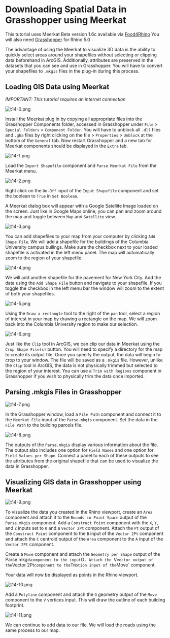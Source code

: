 # Downloading Spatial Data in Grasshopper using Meerkat

This tutorial uses Meerkat Beta version 1.6c available via [Food4Rhino](http://www.food4rhino.com/project/meerkatgis?ufh)
You will also need [Grasshopper](http://www.grasshopper3d.com/) for Rhino 5.0

The advantage of using the Meerkat to visualize 3D data is the ability to quickly select areas around your shapefiles without selecting or clipping data beforehand in ArcGIS. Additionally, attributes are preserved in the datasets that you can see and use in Grasshopper. You will have to convert your shapefiles to `.mkgis` files in the plug-in during this process.

## Loading GIS Data using Meerkat

*IMPORTANT: This tutorial requires an internet connection*

![t14-0.png](https://github.com/jai2125/gis_tutorials/blob/master/Images/Tutorial_14/t14-0.png)

Install the Meerkat plug in by copying all appropriate files into the Grasshopper Components folder, accessed in Grasshopper under `File` > `Special Folders` > `Component Folder`. You will have to unblock all `.dll` files and `.gha` files by right clicking on the file > `Properties` > `Unblock` at the bottom of the `General` tab. Now restart Grasshopper and a new tab for Meerkat components should be displayed in the `Extra` tab.

![t14-1.png](https://github.com/jai2125/gis_tutorials/blob/master/Images/Tutorial_14/t14-1.png)

Load the `Import Shapefile` component and `Parse Meerkat File` from the Meerkat menu.

![t14-2.png](https://github.com/jai2125/gis_tutorials/blob/master/Images/Tutorial_14/t14-2.png)

Right click on the `On-Off` input of the `Input Shapefile` component and set the boolean to `True` in `Set Boolean`.

A Meerkat dialog box will appear with a Google Satellite Image loaded on the screen. Just like in Google Maps online, you can pan and zoom around the map and toggle between `Map` and `Satellite` view.

![t14-3.png](https://github.com/jai2125/gis_tutorials/blob/master/Images/Tutorial_14/t14-3.png)

You can add shapefiles to your map from your computer by clicking `Add Shape File`. We will add a shapefile for the buildings of the Columbia University campus builings. Make sure the checkbox next to your loaded shapefile is activated in the left menu panel. The map will automatically zoom to the region of your shapefile.

![t14-4.png](https://github.com/jai2125/gis_tutorials/blob/master/Images/Tutorial_14/t14-4.png)

We will add another shapefile for the pavement for New York City. Add the data using the `Add Shape File` button and navigate to your shapefile. If you toggle the checkbox in the left menu bar the window will zoom to the extent of both your shapefiles.

![t14-5.png](https://github.com/jai2125/gis_tutorials/blob/master/Images/Tutorial_14/t14-5.png)

Using the `Draw a rectangle` tool to the right of the `pan` tool, select a region of interest in your map by drawing a rectangle on the map. We will zoom back into the Columbia University region to make our selection.

![t14-6.png](https://github.com/jai2125/gis_tutorials/blob/master/Images/Tutorial_14/t14-6.png)

Just like the `Clip` tool in ArcGIS, we can clip our data in Meerkat using the `Crop Shape File(s)` button. You will need to specify a directory for the map to create its output file. Once you specify the output, the data will begin to crop to your window. The file will be saved as a `.mkgis` file. However, unlike the `Clip` tool in ArcGIS, the data is not physically trimmed but selected to the region of your interest. You can use a `Trim with Regions` component in Grasshopper if you wish to physically trim the data once imported.

## Parsing .mkgis Files in Grasshopper

![t14-7.png](https://github.com/jai2125/gis_tutorials/blob/master/Images/Tutorial_14/t14-7.png)

In the Grasshopper window, load a `File Path` component and connect it to the `Meerkat File` input of the `Parse.mkgis` component. Set the data in the `File Path` to the building parcels file.

![t14-8.png](https://github.com/jai2125/gis_tutorials/blob/master/Images/Tutorial_14/t14-8.png)

The outputs of the `Parse.mkgis` display various information about the file. The output also includes one option for `Field Names` and one option for `Field Values per Shape`. Connect a panel to each of these outputs to see the attributes from the original shapefile that can be used to visualize the data in Grasshopper.

## Visualizing GIS data in Grasshopper using Meerkat

![t14-9.png](https://github.com/jai2125/gis_tutorials/blob/master/Images/Tutorial_14/t14-9.png)

To visualize the data you created in the Rhino viewport, create an `Area` component and attach it to the `Bounds in Point Space` output of the `Parse.mkgis` component. Add a `Construct Point` component with the `X`, `Y`, and `Z` inputs set to `0` and a `Vector 2Pt` component. Attach the `Pt` output of the `Construct Point` component to the `B` input of the `Vector 2Pt` component and attach the `C` centroid output of the `Area` component to the `A` input of the `Vector 2Pt` component.

Create a `Move` component and attach the `Geometry per Shape` output of the Parse.mkgis` component to the input `G`. Attach the `V` vector output of the `Vector 2Pt` component to the `T` Motion input of the `Move` component. 

Your data will now be displayed as points in the Rhino viewport.

![t14-10.png](https://github.com/jai2125/gis_tutorials/blob/master/Images/Tutorial_14/t14-10.png)

Add a `Polyline` component and attach the `G` geometry output of the `Move` component to the `V` vertices input. This will draw the outline of each building footprint.

![t14-11.png](https://github.com/jai2125/gis_tutorials/blob/master/Images/Tutorial_14/t14-11.png)

We can continue to add data to our file. We will load the roads using the same process to our map.
